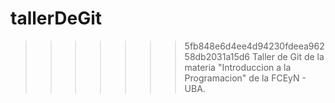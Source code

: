 # tallerDeGit

>>>>>>> 5fb848e6d4ee4d94230fdeea96258db2031a15d6
Taller de Git de la materia "Introduccion a la Programacion" de la FCEyN - UBA.
